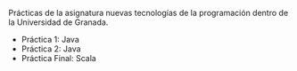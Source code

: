 Prácticas de la asignatura nuevas tecnologías de la programación dentro de la Universidad de Granada.

- Práctica 1: Java
- Práctica 2: Java
- Práctica Final: Scala
